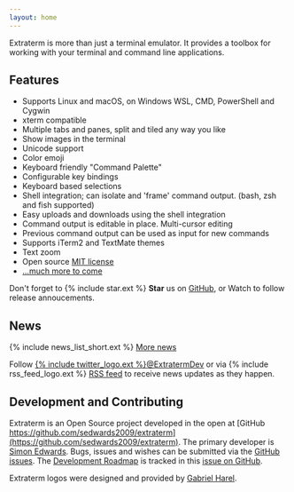 ```yaml
---
layout: home
---
```


Extraterm is more than just a terminal emulator. It provides a toolbox for working with your terminal and command line applications.


## Features

* Supports Linux and macOS, on Windows WSL, CMD, PowerShell and Cygwin
* xterm compatible
* Multiple tabs and panes, split and tiled any way you like
* Show images in the terminal
* Unicode support
* Color emoji
* Keyboard friendly "Command Palette"
* Configurable key bindings
* Keyboard based selections
* Shell integration; can isolate and 'frame' command output. (bash, zsh and fish supported)
* Easy uploads and downloads using the shell integration
* Command output is editable in place. Multi-cursor editing
* Previous command output can be used as input for new commands
* Supports iTerm2 and TextMate themes
* Text zoom
* Open source [MIT license](https://github.com/sedwards2009/extraterm/blob/master/LICENSE.txt)
* [...much more to come](https://github.com/sedwards2009/extraterm/issues/30)

Don't forget to {% include star.ext %} **Star** us on [GitHub](https://github.com/sedwards2009/extraterm), or Watch to follow release annoucements.


## News
{% include news_list_short.ext %}
[More news](news.html)

Follow [{% include twitter_logo.ext %}@ExtratermDev](https://twitter.com/ExtratermDev) or via {% include rss_feed_logo.ext %} <a rel="alternate" type="application/rss+xml" href="feed.xml">RSS feed</a> to receive news updates as they happen.


## Development and Contributing

Extraterm is an Open Source project developed in the open at [GitHub https://github.com/sedwards2009/extraterm](https://github.com/sedwards2009/extraterm). The primary developer is [Simon Edwards](mailto:simon@simonzone.com). Bugs, issues and wishes can be submitted via the [GitHub issues](https://github.com/sedwards2009/extraterm/issues). The [Development Roadmap](https://github.com/sedwards2009/extraterm/issues/30) is tracked in this [issue on GitHub](https://github.com/sedwards2009/extraterm/issues/30).

Extraterm logos were designed and provided by [Gabriel Harel](https://github.com/g-harel).
